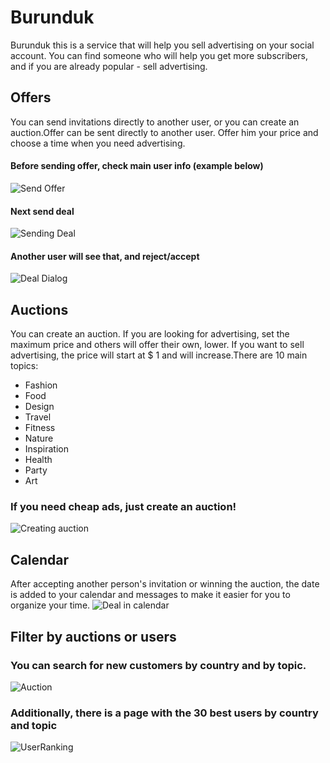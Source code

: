# Burunduk

Burunduk this is a service that will help you sell advertising on your social account. You can find someone who will help you get more subscribers, and if you are already popular - sell advertising.

## Offers

You can send invitations directly to another user, or you can create an auction.Offer can be sent directly to another user. Offer him your price and choose a time when you need advertising.
#### Before sending offer, check main user info (example below)
![Send Offer](https://firebasestorage.googleapis.com/v0/b/burunduk-fb67a.appspot.com/o/Offer.png?alt=media)
#### Next send deal
![Sending Deal](https://firebasestorage.googleapis.com/v0/b/burunduk-fb67a.appspot.com/o/Deal.png?alt=media)

#### Another user will see that, and reject/accept
![Deal Dialog](https://firebasestorage.googleapis.com/v0/b/burunduk-fb67a.appspot.com/o/dialog.png?alt=media)

## Auctions

You can create an auction. If you are looking for advertising, set the maximum price and others will offer their own, lower.
If you want to sell advertising, the price will start at $ 1 and will increase.There are 10 main topics:
* Fashion
* Food
* Design
* Travel
* Fitness
* Nature
* Inspiration
* Health
* Party
* Art

### If you need cheap ads, just create an auction!
![Creating auction](https://firebasestorage.googleapis.com/v0/b/burunduk-fb67a.appspot.com/o/auctions.png?alt=media)


## Calendar
After accepting another person's invitation or winning the auction, the date is added to your calendar and messages to make it easier for you to organize your time.
![Deal in calendar](https://firebasestorage.googleapis.com/v0/b/burunduk-fb67a.appspot.com/o/calendar.png?alt=media)

## Filter by auctions or users

### You can search for new customers by country and by topic.
![Auction](https://firebasestorage.googleapis.com/v0/b/burunduk-fb67a.appspot.com/o/auction.png?alt=media)

### Additionally, there is a page with the 30 best users by country and topic
![UserRanking](https://firebasestorage.googleapis.com/v0/b/burunduk-fb67a.appspot.com/o/userRanking.png?alt=media)
